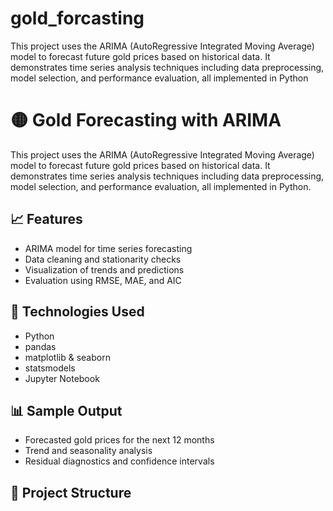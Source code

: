 # gold_forcasting
This project uses the ARIMA (AutoRegressive Integrated Moving Average) model to forecast future gold prices based on historical data. It demonstrates time series analysis techniques including data preprocessing, model selection, and performance evaluation, all implemented in Python
# 🟡 Gold Forecasting with ARIMA

This project uses the ARIMA (AutoRegressive Integrated Moving Average) model to forecast future gold prices based on historical data. It demonstrates time series analysis techniques including data preprocessing, model selection, and performance evaluation, all implemented in Python.

## 📈 Features

- ARIMA model for time series forecasting
- Data cleaning and stationarity checks
- Visualization of trends and predictions
- Evaluation using RMSE, MAE, and AIC

## 🧰 Technologies Used

- Python
- pandas
- matplotlib & seaborn
- statsmodels
- Jupyter Notebook

## 📊 Sample Output

- Forecasted gold prices for the next 12 months
- Trend and seasonality analysis
- Residual diagnostics and confidence intervals

## 📁 Project Structure
